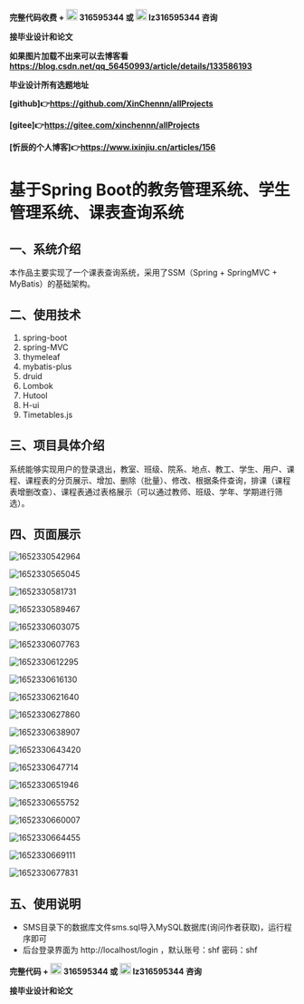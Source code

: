 **完整代码收费 +  <img src="./images/qq.svg" width="20"> 316595344     或   <img src="./images/weChat.svg" width="20"> lz316595344  咨询**

**接毕业设计和论文**

**如果图片加载不出来可以去博客看 https://blog.csdn.net/qq_56450993/article/details/133586193**

**毕业设计所有选题地址**

**[github]👉https://github.com/XinChennn/allProjects**

**[gitee]👉https://gitee.com/xinchennn/allProjects**

**[忻辰的个人博客]👉https://www.ixinjiu.cn/articles/156**



# 基于Spring Boot的教务管理系统、学生管理系统、课表查询系统  

## 一、系统介绍

本作品主要实现了一个课表查询系统，采用了SSM（Spring + SpringMVC + MyBatis）的基础架构。

## 二、使用技术

1. spring-boot
2. spring-MVC
3. thymeleaf
4. mybatis-plus
5. druid
6. Lombok
7. Hutool
8. H-ui
9. Timetables.js

## 三、项目具体介绍

系统能够实现用户的登录退出，教室、班级、院系、地点、教工、学生、用户、课程、课程表的分页展示、增加、删除（批量）、修改、根据条件查询，排课（课程表增删改查）、课程表通过表格展示（可以通过教师、班级、学年、学期进行筛选）。

## 四、页面展示

![1652330542964](Readme.assets/1652330542964.png)

![1652330565045](Readme.assets/1652330565045.png)

![1652330581731](Readme.assets/1652330581731.png)

![1652330589467](Readme.assets/1652330589467.png)

![1652330603075](Readme.assets/1652330603075.png)

![1652330607763](Readme.assets/1652330607763.png)

![1652330612295](Readme.assets/1652330612295.png)

![1652330616130](Readme.assets/1652330616130.png)

![1652330621640](Readme.assets/1652330621640.png)

![1652330627860](Readme.assets/1652330627860.png)

![1652330638907](Readme.assets/1652330638907.png)

![1652330643420](Readme.assets/1652330643420.png)

![1652330647714](Readme.assets/1652330647714.png)

![1652330651946](Readme.assets/1652330651946.png)

![1652330655752](Readme.assets/1652330655752.png)

![1652330660007](Readme.assets/1652330660007.png)

![1652330664455](Readme.assets/1652330664455.png)

![1652330669111](Readme.assets/1652330669111.png)

![1652330677831](Readme.assets/1652330677831.png)



## 五、使用说明

- SMS目录下的数据库文件sms.sql导入MySQL数据库(询问作者获取)，运行程序即可
- 后台登录界面为 http://localhost/login ，默认账号：shf 密码：shf 



**完整代码 +  <img src="./images/qq.svg" width="20"> 316595344     或   <img src="./images/weChat.svg" width="20"> lz316595344  咨询** 

**接毕业设计和论文**